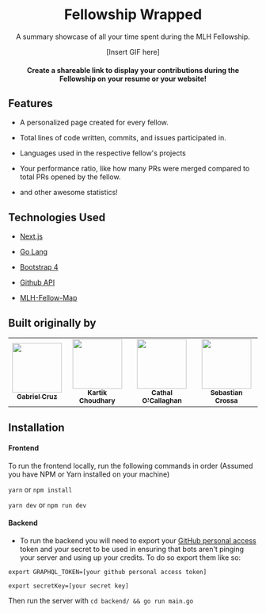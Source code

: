 <center>

# Fellowship Wrapped

A summary showcase of all your time spent during the MLH Fellowship.

[Insert GIF here]

#### Create a shareable link to display your contributions during the Fellowship on your resume or your website!

</center>


## Features

- A personalized page created for every fellow.

- Total lines of code written, commits, and issues participated in.

- Languages used in the respective fellow's projects

- Your performance ratio, like how many PRs were merged compared to total PRs opened by the fellow.

- and other awesome statistics!

## Technologies Used

- [Next.js](https://nextjs.org/)

- [Go Lang](https://golang.org/)

- [Bootstrap 4](https://getbootstrap.com/)

- [Github API](https://docs.github.com/en/graphql)

- [MLH-Fellow-Map](https://github.com/Korusuke/MLH-Fellow-Map)

## Built originally by

<table>
  <tr>
    <td align="center"><a href="https://gmcruz.me/"><img src="https://avatars1.githubusercontent.com/u/8129788?s=400&u=93725230cac5a1e8eb03f65e548e59d4cd14d70a&v=4" width="100px;" alt=""/><br /><sub><b>
Gabriel Cruz</b></sub></a></td>
    <td align="center"><a href="https://kartikcho.github.io"><img src="https://avatars1.githubusercontent.com/u/48270786?v=4" width="100px;" alt=""/><br /><sub><b>Kartik Choudhary</b></sub></a></td>
    <td align="center"><a href="https://iamcathal.github.io/"><img src="https://avatars0.githubusercontent.com/u/6561327?s=400&u=3746478b26e66ebe22eba9ba20097b477c455cc3&v=4" width="100px;" alt=""/><br /><sub><b>Cathal O'Callaghan</b></sub></a></td>
    <td align="center"><a href="http://sebastiancrossa.com/"><img src="https://avatars2.githubusercontent.com/u/20131547?s=400&u=90fe733b6d501490b786b039f3f9e9e19da042c2&v=4" width="100px;" alt=""/><br /><sub><b>Sebastian Crossa</b></sub></a></td>
  </tr>
</table>

## Installation

#### Frontend

To run the frontend locally, run the following commands in order
(Assumed you have NPM or Yarn installed on your machine)

`yarn` or `npm install`

`yarn dev` or `npm run dev` 


#### Backend

* To run the backend you will need to export your [GitHub personal access](https://docs.github.com/en/github/authenticating-to-github/creating-a-personal-access-token) token and your secret to be used in ensuring that bots aren't pinging your server and using up your credits. To do so export them like so:

`export GRAPHQL_TOKEN=[your github personal access token]`

`export secretKey=[your secret key]`

Then run the server with `cd backend/ && go run main.go`
